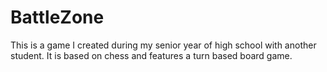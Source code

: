 # BattleZone

This is a game I created during my senior year of high school with another student. It is based on chess and features a turn based board game.
